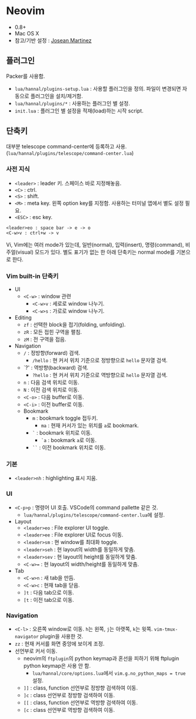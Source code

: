 # Neovim

- 0.8+
- Mac OS X
- 참고/기반 설정 : [Josean Martinez](https://github.com/josean-dev/dev-environment-files)

## 플러그인

Packer를 사용함.

- `lua/hannal/plugins-setup.lua` : 사용할 플러그인을 정의. 파일이 변경되면 자동으로 플러그인을 설치/제거함.
- `lua/hannal/plugins/*` : 사용하는 플러그인 별 설정.
- `init.lua` : 플러그인 별 설정을 적재(load)하는 시작 script.

## 단축키

대부분 telescope command-center에 등록하고 사용. (`lua/hannal/plugins/telescope/command-center.lua`)

### 사전 지식

- `<leader>` : leader 키. 스페이스 바로 지정해놓음.
- `<C>` : ctrl.
- `<S>` : shift.
- `<M>` : meta key. 왼쪽 option key를 지정함. 사용하는 터미널 앱에서 별도 설정 필요.
- `<ESC>` : esc key.

```
<leader>eo : space bar -> e -> o
<C-w>v : ctrl+w -> v
```

Vi, Vim에는 여러 mode가 있는데, 일반(normal), 입력(insert), 명령(command), 비주얼(visual) 모드가 있다. 별도 표기가 없는 한 아래 단축키는 normal mode를 기본으로 한다.

### Vim built-in 단축키

- UI
  - `<C-w>` : window 관련
    - `<C-w>v` : 세로로 window 나누기.
    - `<C-w>s` : 가로로 window 나누기.
- Editing
  - `zf` : 선택한 block을 접기(folding, unfolding).
  - `zR` : 모든 접힌 구역을 펼침.
  - `zM` : 전 구역을 접음.
- Navigation
  - `/` : 정방향(forward) 검색.
    - `/hello` : 현 커서 위치 기준으로 정방향으로 `hello` 문자열 검색.
  - `?' : 역방향(backward) 검색.
    - `?hello` : 현 커서 위치 기준으로 역방향으로 `hello` 문자열 검색.
  - `n` : 다음 검색 위치로 이동.
  - `N` : 이전 검색 위치로 이동.
  - `<C-o>` : 다음 buffer로 이동.
  - `<C-i>` : 이전 buffer로 이동.
  - Bookmark
    - `m` : bookmark toggle 접두키.
      - `ma` : 현재 커서가 있는 위치를 `a`로 bookmark.
    - `` ` `` : bookmark 위치로 이동.
      - `` `a `` : bookmark `a`로 이동.
    - ` `` ` : 이전 bookmark 위치로 이동.

### 기본

- `<leader>nh` : highlighting 표시 지움.

### UI

- `<C-p>p` : 명령어 UI 호출. VSCode의 command pallette 같은 것.
  - `lua/hannal/plugins/telescope/command-center.lua`에 설정.
- Layout
  - `<leader>eo` : File explorer UI toggle.
  - `<leader>ee` : File explorer UI로 focus 이동.
  - `<leader>sm` : 현 window를 최대화 toggle.
  - `<leader>seh` : 현 layout의 width를 동일하게 맞춤.
  - `<leader>sev` : 현 layout의 height를 동일하게 맞춤.
  - `<C-w>=` : 현 layout의 width/height를 동일하게 맞춤.
- Tab
  - `<C-w>n` : 새 tab을 만듬.
  - `<C-w>c` : 현재 tab을 닫음.
  - `]t` : 다음 tab으로 이동.
  - `[t` : 이전 tab으로 이동.

### Navigation

- `<C-l>` : 오른쪽 window로 이동. `h`는 왼쪽, `j`는 아랫쪽, `k`는 윗쪽. `vim-tmux-navigator` plugin을 사용한 것.
- `zz` : 현재 커서를 화면 중앙에 보이게 조정.
- 선언부로 커서 이동.
  - neovim의 `ftplugin`의 python keymap과 혼선을 피하기 위해 ftplugin python keymap은 사용 안 함.
    - `lua/hannal/core/options.lua`에서 `vim.g.no_python_maps = true` 설정.
  - `]]` : class, function 선언부로 정방향 검색하여 이동.
  - `]c` : class 선언부로 정방향 검색하여 이동.
  - `[[` : class, function 선언부로 역방향 검색하여 이동.
  - `[c` : class 선언부로 역방향 검색하여 이동.
